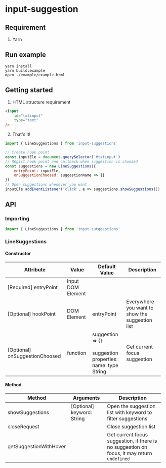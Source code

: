 # input-suggestion

## Requirement
1. Yarn

## Run example
```shell
yarn install
yarn build:example
open ./example/example.html
```

## Getting started
1. HTML structure requirement
```html
<input 
    id="txtinput"
    type="text"
/>
```

2. That's it!
```javascript
import { LineSuggestions } from 'input-suggestions'

// Create hook point
const inputEle = document.querySelector('#txtinput')
// Regist hook point and callback when suggestion is choosed
const suggestions = new LineSuggestions({
    entryPoint: inputEle,
    onSuggestionChoosed: suggestionName => {}
})
// Open suggestions whenever you want
inputEle.addEventListener('click', e => suggestions.showSuggestions())
```

## API
### Importing
```javascript
import { LineSuggestions } from 'input-sutggestions'
```

### LineSuggestions
#### Constructor
| Attribute                      | Value             | Default Value                                                      | Description                                     |
|--------------------------------|-------------------|--------------------------------------------------------------------|-------------------------------------------------|
| [Required] entryPoint          | Input DOM Element |                                                                    |                                                 |
| [Optional] hookPoint           | DOM Element       | entryPoint                                                         | Everywhere you want to show the suggestion list |
| [Optional] onSuggestionChoosed | function          | suggestion => {} <br><br> suggestion properties: name: type String | Get current focus suggestion                    |

#### Method
| Method                 | Arguments                  | Description                                                                                 |
|------------------------|----------------------------|---------------------------------------------------------------------------------------------|
| showSuggestions        | [Optional] keyword: String | Open the suggestion list with keyword to filter suggestions                                 |
| closeRequest           |                            | Close suggestion list                                                                       |
| getSuggestionWithHover |                            | Get current focus suggestion, if there is no suggestion on focus, it may return `undefined` |
